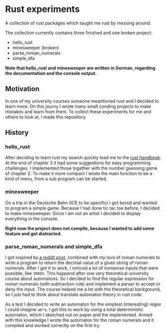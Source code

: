 # Rust experiments 
A collection of rust packages which taught me rust by messing around.

The collection currently contains three finished and one broken project:
- hello_rust
- minesweeper (broken)
- parse_roman_numerals
- simple_dfa

**Note that hello_rust and minesweeper are written in German, regarding the documentation and the console output.**


## Motivation

In one of my university courses someone meantioned rust and I decided to learn more.
On this journy I wrote many small conding projects to make mistakes and learn from them.
To collect these experiments for me and others to look at, I made this repository.

## History

### hello_rust

After deciding to learn rust my search quickly lead me to the [rust handbook](https://doc.rust-lang.org/book/).
At the end of chapter 3 it had some suggestions for easy programming challenges.
I implemented those together with the number guessing game of chapter 2.
To make it more compact I wrote the main function to be a kind of menu, from a sub program can be started.

### minesweeper

On a trip in the Deutsche Bahn (ICE to be specific) I got bored and wanted to program a simple game.
Because I had done tic tac toe before, I decided to make minesweeper.
Since I am not an artist I decided to display everything in the console.

**Right now the project does not compile, because I wanted to add some feature and got distracted.**

### parse_roman_numerals and simple_dfa

I got inspired by [a reddit post](https://www.reddit.com/r/dailyprogrammer/comments/onfehl/20210719_challenge_399_easy_letter_value_sum/), combined with my love of roman numerals to write a program to return the decimal value of a given string of roman numerals.
After I got it to work, I noticed a lot of nonsense inputs that were possible, like `IMXDV`.
This happend after one very theoretical university course about automatons.
So I decided to find the regular expression for roman numerals (with subtraction rule) and implement a parser to accept or deny the input.
The course helped me a lot with the theoretical background, so I just had to think about translate automaton theory in rust code.

As a test I decided to write an automaton for the simplest (interesting) regex I could imagine `ab*a`.
I got this to work by using a total deterministic automaton, which I sketched out on paper and the implemented.
Armed with this knowledge I wrote the automaton for the roman numerals and it compiled and worked correctly on the first try.
